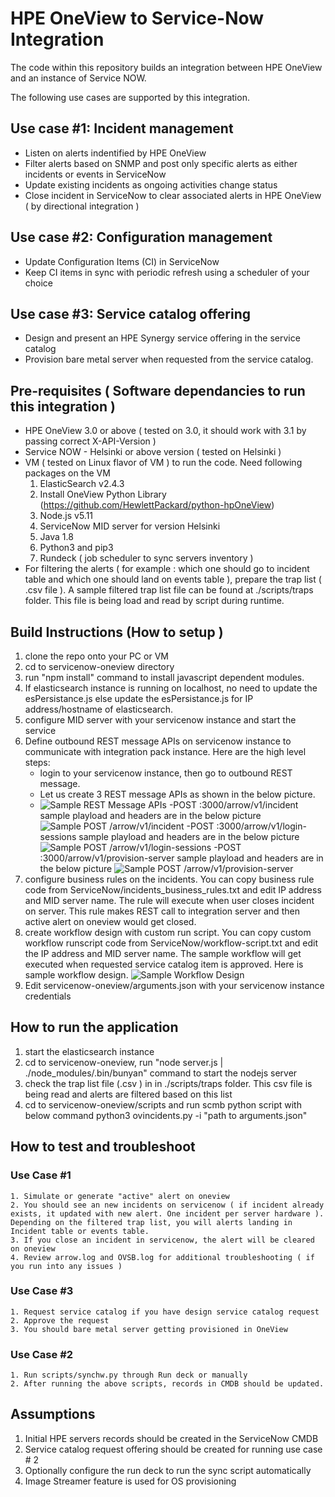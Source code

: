 # HPE OneView to Service-Now Integration
The code within this repository builds an integration between HPE OneView and an instance of Service NOW.

The following use cases are supported by this integration.

## Use case #1: Incident management

- Listen on alerts indentified by HPE OneView
- Filter alerts based on SNMP and post only specific alerts as either incidents or events in ServiceNow 
- Update existing incidents as ongoing activities change status
- Close incident in ServiceNow to clear associated alerts in HPE OneView ( by directional integration )

## Use case #2: Configuration management

- Update Configuration Items (CI) in ServiceNow
- Keep CI items in sync with periodic refresh using a scheduler of your choice

## Use case #3: Service catalog offering

- Design and present an HPE Synergy service offering in the service catalog
- Provision bare metal server when requested from the service catalog. 

## Pre-requisites ( Software dependancies to run this integration )

- HPE OneView 3.0 or above ( tested on 3.0, it should work with 3.1 by passing correct X-API-Version )
- Service NOW - Helsinki  or above version ( tested on Helsinki )
- VM ( tested on Linux flavor of VM ) to run the code. Need following packages on the VM
    1. ElasticSearch v2.4.3
    2. Install OneView Python Library (https://github.com/HewlettPackard/python-hpOneView)
    3. Node.js v5.11 
    4. ServiceNow MID server for version Helsinki
    5. Java 1.8
    6. Python3 and pip3
    7. Rundeck ( job scheduler to sync servers inventory )
- For filtering the alerts ( for example : which one should go to incident table and which one should land on events table ), prepare
  the trap list ( .csv file ). A sample filtered trap list file can be found at ./scripts/traps folder. This file is being load and read
  by script during runtime.

## Build Instructions (How to setup )
1. clone the repo onto your PC or VM
2. cd to servicenow-oneview directory
3. run "npm install" command to install javascript dependent modules.
4. If elasticsearch instance is running on localhost, no need to update the esPersistance.js else update the esPersistance.js for IP address/hostname of elasticsearch. 
5. configure MID server with your servicenow instance and start the service
5. Define outbound REST message APIs on servicenow instance to communicate with integration pack instance. Here are the high level steps:
    - login to your servicenow instance, then go to outbound REST message. 
    - Let us create 3 REST message APIs as shown in the below picture. 
    - ![Sample REST Message APIs](https://github.com/HewlettPackard/servicenow-oneview/blob/master/images/REST_Messages%20_%20ServiceNow.png)
        -POST <base url>:3000/arrow/v1/incident
            sample playload and headers are in the below picture
            ![Sample POST /arrow/v1/incident](https://github.com/HewlettPackard/servicenow-oneview/blob/master/images/REST_POST_ALERT_%20ServiceNow.png)
        -POST <base url>:3000/arrow/v1/login-sessions
            sample playload and headers are in the below picture
            ![Sample POST /arrow/v1/login-sessions](https://github.com/HewlettPackard/servicenow-oneview/blob/master/images/REST_POST_LOGIN-SESSIONS_%20ServiceNow.png)
        -POST <base url>:3000/arrow/v1/provision-server
            sample playload and headers are in the below picture
            ![Sample POST /arrow/v1/provision-server](https://github.com/HewlettPackard/servicenow-oneview/blob/master/images/REST_POST_SERVER_PROVISION_%20ServiceNow.png)
6. configure business rules on the incidents. You can copy business rule code from ServiceNow/incidents_business_rules.txt and edit IP address and MID server name. The rule will execute when user closes incident on server. This rule makes REST call to integration server and then active alert on oneview would get closed.
7. create workflow design with custom run script. You can copy custom workflow runscript code from ServiceNow/workflow-script.txt and edit the IP address and MID server name. The sample workflow will get executed when requested service catalog item is approved. Here is sample workflow design.
    ![Sample Workflow Design](https://github.com/HewlettPackard/servicenow-oneview/blob/master/images/Workflow_Design_ServiceNow.png)
7. Edit servicenow-oneview/arguments.json with your servicenow instance credentials

## How to run the application  
1. start the elasticsearch instance
2. cd to servicenow-oneview, run "node server.js |  ./node_modules/.bin/bunyan" command to start the nodejs server
3. check the trap list file (.csv ) in in ./scripts/traps folder. This csv file is being read and alerts are filtered based on this list
4. cd to servicenow-oneview/scripts and run scmb python script with below command
   python3 ovincidents.py -i "path to arguments.json"

## How to test and troubleshoot
### Use Case #1
    1. Simulate or generate "active" alert on oneview
    2. You should see an new incidents on servicenow ( if incident already exists, it updated with new alert. One incident per server hardware ). Depending on the filtered trap list, you will alerts landing in Incident table or events table.
    3. If you close an incident in servicenow, the alert will be cleared on oneview
    4. Review arrow.log and OVSB.log for additional troubleshooting ( if you run into any issues )
### Use Case #3
    1. Request service catalog if you have design service catalog request
    2. Approve the request
    3. You should bare metal server getting provisioned in OneView
### Use Case #2
    1. Run scripts/synchw.py through Run deck or manually
    2. After running the above scripts, records in CMDB should be updated.
## Assumptions
1. Initial HPE servers records should be created in the ServiceNow CMDB
2. Service catalog request offering should be created for running use case # 2
3. Optionally configure the run deck to run the sync script automatically
4. Image Streamer feature is used for OS provisioning
